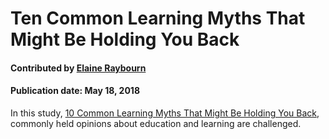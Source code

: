 
# Ten Common Learning Myths That Might Be Holding You Back

#### Contributed by [Elaine Raybourn](https://github.com/elaineraybourn)

#### Publication date: May 18, 2018

In this study, [10 Common Learning Myths That Might Be Holding You Back](https://www.opencolleges.edu.au/informed/features/10-common-learning-myths-might-holding-back/), commonly held opinions about education and learning are challenged.

<!---
Pinned: yes
Publish: yes
Categories: Skills
Topics: Personal productivity and sustainability, Online learning
Level: 2
Prerequisites: defaults
Aggregate: none
--->
